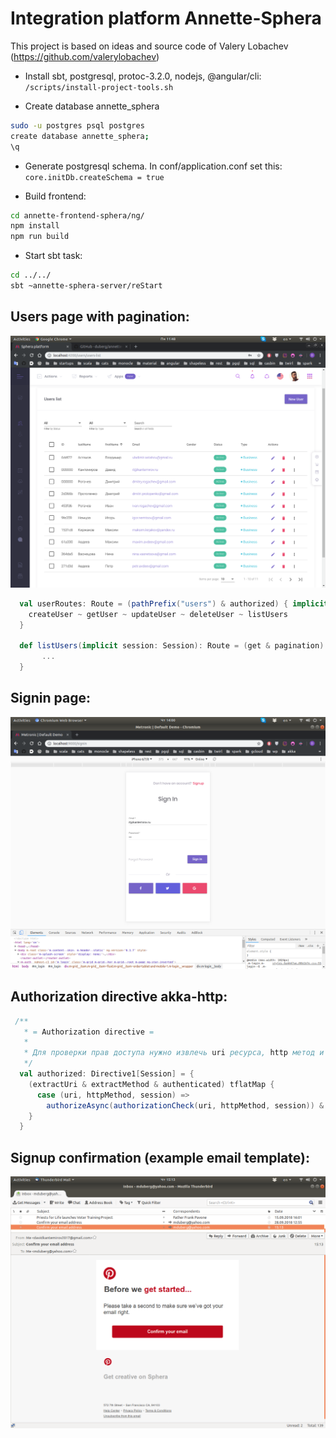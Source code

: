 # Integration platform Annette-Sphera

This project is based on ideas and source code of Valery Lobachev (https://github.com/valerylobachev)

- Install sbt, postgresql, protoc-3.2.0, nodejs, @angular/cli: ```/scripts/install-project-tools.sh```

- Create database annette_sphera
```bash
sudo -u postgres psql postgres
create database annette_sphera;
\q
```

- Generate postgresql schema. In conf/application.conf set this:
```core.initDb.createSchema = true```

- Build frontend:
```bash
cd annette-frontend-sphera/ng/
npm install
npm run build
```

- Start sbt task:
```bash
cd ../../
sbt ~annette-sphera-server/reStart
```

## Users page with pagination:
![users page](https://raw.githubusercontent.com/duberg/annette-sphera/master/screenshot/s_listusers.png)

```scala
  val userRoutes: Route = (pathPrefix("users") & authorized) { implicit session =>
    createUser ~ getUser ~ updateUser ~ deleteUser ~ listUsers
  }
  
  def listUsers(implicit session: Session): Route = (get & pagination) { page =>
       ...
  }
```

## Signin page:
![signin page](https://raw.githubusercontent.com/duberg/annette-sphera/master/screenshot/s_signin.png)

## Authorization directive akka-http:
```scala
 /**
   * = Authorization directive =
   *
   * Для проверки прав доступа нужно извлечь uri ресурса, http метод и сессию пользователя.
   */
  val authorized: Directive1[Session] = {
    (extractUri & extractMethod & authenticated) tflatMap {
      case (uri, httpMethod, session) =>
        authorizeAsync(authorizationCheck(uri, httpMethod, session)) & provide(session)
    }
  }
```

## Signup confirmation (example email template):
![signup page](https://raw.githubusercontent.com/duberg/annette-sphera/master/screenshot/s_emailconfirmation.png)